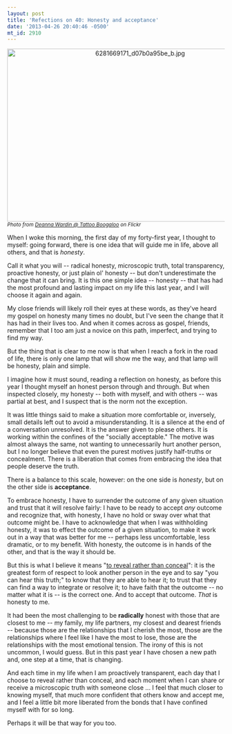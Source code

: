 ```yaml
---
layout: post
title: 'Refections on 40: Honesty and acceptance'
date: '2013-04-26 20:40:46 -0500'
mt_id: 2910
---
```

<a href="http://www.phillipadsmith.com/files/6281669171_d07b0a95be_b.jpg"><img alt="6281669171_d07b0a95be_b.jpg" src="http://www.phillipadsmith.com/assets_c/2013/04/6281669171_d07b0a95be_b-thumb-600x400-1628.jpg" width="600" height="400" class="mt-image-center" style="text-align: center; display: block; margin: 0 auto 0" /></a><small><i>Photo from <a href="http://www.flickr.com/photos/graphicward/6281669171/">Deanna Wardin @ Tattoo Boogaloo</a> on Flickr</i></small>
<br />

When I woke this morning, the first day of my forty-first year, I thought to myself: going forward, there is one idea that will guide me in life, above all others, and that is _honesty_.

Call it what you will -- radical honesty, microscopic truth, total transparency, proactive honesty, or just plain ol' honesty -- but don't underestimate the change that it can bring. It is this one simple idea -- honesty -- that has had the most profound and lasting impact on my life this last year, and I will choose it again and again.

My close friends will likely roll their eyes at these words, as they've heard my gospel on honesty many times no doubt, but I've seen the change that it has had in their lives too. And when it comes across as gospel, friends, remember that I too am just a novice on this path, imperfect, and trying to find my way. 

But the thing that is clear to me now is that when I reach a fork in the road of life, there is only one lamp that will show me the way, and that lamp will be honesty, plain and simple.

I imagine how it must sound, reading a reflection on honesty, as before this year I thought myself an honest person through and through. But when inspected closely, my honesty -- both with myself, and with others -- was partial at best, and I suspect that is the norm not the exception. 

It was little things said to make a situation more comfortable or, inversely, small details left out to avoid a misunderstanding. It is a silence at the end of a conversation unresolved. It is the answer given to please others. It is working within the confines of the "socially acceptable." The motive was almost always the same, not wanting to unnecessarily hurt another person, but I no longer believe that even the purest motives justify half-truths or concealment. There is a liberation that comes from embracing the idea that people deserve the truth.

There is a balance to this scale, however: on the one side is _honesty_, but on the other side is **acceptance**. 

To embrace honesty, I have to surrender the outcome of any given situation and trust that it will resolve fairly: I have to be ready to accept _any_ outcome and recognize that, with honesty, I have no hold or sway over what that outcome might be. I have to acknowledge that when I was withholding honesty, it was to effect the outcome of a given situation, to make it work out in a way that was better for me -- perhaps less uncomfortable, less dramatic, or to my benefit. With honesty, the outcome is in hands of the other, and that is the way it should be.

But this is what I believe it means "[to reveal rather than conceal](http://www.goop.com/journal/be/169/co-committed)": it is the greatest form of respect to look another person in the eye and to say "you can hear this truth;" to know that they are able to hear it; to trust that they can find a way to integrate or resolve it; to have faith that the outcome -- no matter what it is -- is the correct one. And to accept that outcome. _That_ is honesty to me.

It had been the most challenging to be **radically** honest with those that are closest to me -- my family, my life partners, my closest and dearest friends -- because those are the relationships that I cherish the most, those are the relationships where I feel like I have the most to lose, those are the relationships with the most emotional tension. The irony of this is not uncommon, I would guess. But in this past year I have chosen a new path and, one step at a time, that is changing.

And each time in my life when I am proactively transparent, each day that I choose to reveal rather than conceal, and each moment when I can share or receive a microscopic truth with someone close ... I feel that much closer to knowing myself, that much more confident that others know and accept me, and I feel a little bit more liberated from the bonds that I have confined myself with for so long.

Perhaps it will be that way for you too.
